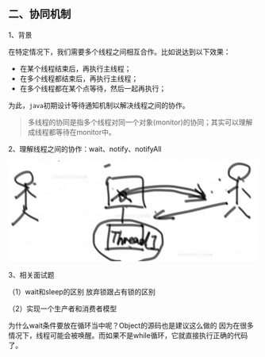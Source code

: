 ## 二、协同机制

1、背景

在特定情况下，我们需要多个线程之间相互合作。比如说达到以下效果：

- 在某个线程结束后，再执行主线程；
- 在多个线程都结束后，再执行主线程；
- 在多个线程都在某个点等待，然后一起再执行；

为此，`java`初期设计等待通知机制以解决线程之间的协作。

> 多线程的协同是指多个线程对同一个对象(monitor)的协同；其实可以理解成线程都等待在monitor中。 

2、理解线程之间的协作：wait、notify、notifyAll

![](.\images\协同机制.png)

3、相关面试题

（1）wait和sleep的区别 
放弃锁跟占有锁的区别 

（2）实现一个生产者和消费者模型

为什么wait条件要放在循环当中呢？Object的源码也是建议这么做的 
因为在很多情况下，线程可能会被唤醒。而如果不是while循环，它就直接执行正确的代码了。